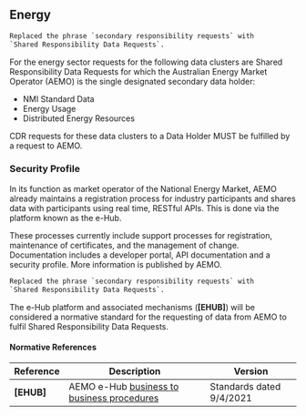 
## Energy

```diff
Replaced the phrase `secondary responsibility requests` with
`Shared Responsibility Data Requests`.
```

For the energy sector requests for the following data clusters are Shared Responsibility Data Requests for which the Australian Energy Market Operator (AEMO) is the single designated secondary data holder:

* NMI Standard Data
* Energy Usage
* Distributed Energy Resources

CDR requests for these data clusters to a Data Holder MUST be fulfilled by a request to AEMO.

### Security Profile

In its function as market operator of the National Energy Market, AEMO already maintains a
registration process for industry participants and shares data with participants using real time,
RESTful APIs. This is done via the platform known as the e-Hub.

These processes currently include support processes for registration, maintenance of certificates,
and the management of change. Documentation includes a developer portal, API documentation
and a security profile. More information is published by AEMO.

```diff
Replaced the phrase `secondary responsibility requests` with
`Shared Responsibility Data Requests`.
```

The e-Hub platform and associated mechanisms (**[EHUB]**) will be considered a normative standard for the requesting of data from AEMO to fulfil Shared Responsibility Data Requests.

#### Normative References

| **Reference**  | **Description**  | **Version** |
| --- | --- | --- |
| **[EHUB]**    | AEMO e-Hub [business to business procedures](https://aemo.com.au/en/energy-systems/market-it-systems/electricity-system-guides/participant-it-interfaces)| Standards dated 9/4/2021
